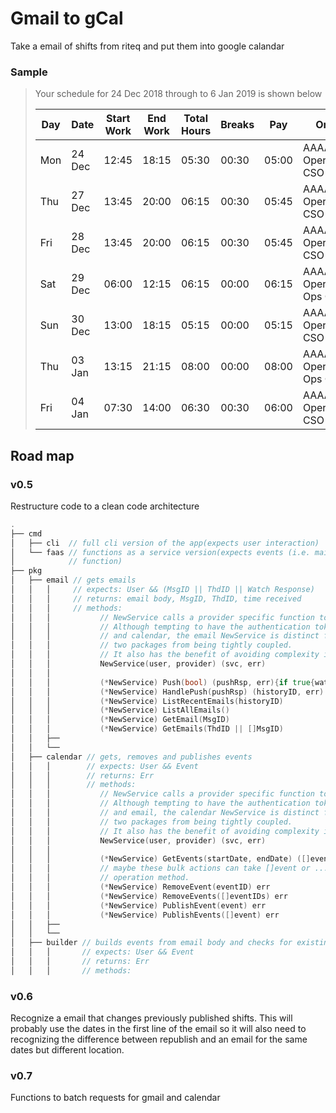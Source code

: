# Gmail to gCal
Take a email of shifts from riteq and put them into google calandar

### Sample
>Your schedule for 24 Dec 2018 through to 6 Jan 2019 is shown below
>
>| Day | Date   | Start Work | End Work | Total Hours | Breaks | Pay   | Org Level                           |
>|-----|--------|------------|----------|-------------|--------|-------|-------------------------------------|
>| Mon | 24 Dec | 12:45      | 18:15    | 05:30       | 00:30  | 05:00 | AAAA\Dry Operations\Snr CSO         |
>| Thu | 27 Dec | 13:45      | 20:00    | 06:15       | 00:30  | 05:45 | AAAA\Dry Operations\Snr CSO         |
>| Fri | 28 Dec | 13:45      | 20:00    | 06:15       | 00:30  | 05:45 | AAAA\Dry Operations\Snr CSO         |
>| Sat | 29 Dec | 06:00      | 12:15    | 06:15       | 00:00  | 06:15 | AAAA\Dry Operations\Dry Ops Officer |
>| Sun | 30 Dec | 13:00      | 18:15    | 05:15       | 00:00  | 05:15 | AAAA\Dry Operations\Snr CSO         |
>| Thu | 03 Jan | 13:15      | 21:15    | 08:00       | 00:00  | 08:00 | AAAA\Dry Operations\Dry Ops Officer |
>| Fri | 04 Jan | 07:30      | 14:00    | 06:30       | 00:30  | 06:00 | AAAA\Dry Operations\Snr CSO         |

## Road map
### v0.5
Restructure code to a clean code architecture
```go
.  
├── cmd
│   ├── cli  // full cli version of the app(expects user interaction)
│   └── faas // functions as a service version(expects events (i.e. mail received, timed event) to trigger
│            // function)
├── pkg  
│   ├── email // gets emails
│   │   │     // expects: User && (MsgID || ThdID || Watch Response)
│   │   │     // returns: email body, MsgID, ThdID, time received
│   │   │     // methods:
│   │   │           // NewService calls a provider specific function to open a new authentication session.
│   │   │           // Although tempting to have the authentication tokens combine permissions for email 
│   │   │           // and calendar, the email NewService is distinct from the calendar one to avoid the 
│   │   │           // two packages from being tightly coupled.
│   │   │           // It also has the benefit of avoiding complexity if the user wants to map between providers.
│   │   │           NewService(user, provider) (svc, err) 
│   │   │
│   │   │           (*NewService) Push(bool) (pushRsp, err){if true{watch} if false{stop}}
│   │   │           (*NewService) HandlePush(pushRsp) (historyID, err)
│   │   │           (*NewService) ListRecentEmails(historyID)
│   │   │           (*NewService) ListAllEmails()
│   │   │           (*NewService) GetEmail(MsgID)
│   │   │           (*NewService) GetEmails(ThdID || []MsgID)
│   │   ├──  
│   │   └──  
│   ├── calendar // gets, removes and publishes events
│   │   │        // expects: User && Event
│   │   │        // returns: Err
│   │   │        // methods:
│   │   │           // NewService calls a provider specific function to open a new authentication session.
│   │   │           // Although tempting to have the authentication tokens combine permissions for calendar 
│   │   │           // and email, the calendar NewService is distinct from the email one to avoid the 
│   │   │           // two packages from being tightly coupled.
│   │   │           // It also has the benefit of avoiding complexity if the user wants to map between providers.
│   │   │           NewService(user, provider) (svc, err) 
│   │   │                
│   │   │           (*NewService) GetEvents(startDate, endDate) ([]event, err)
│   │   │           // maybe these bulk actions can take []event or ...event and if event < 1 call the multiple 
│   │   │           // operation method.
│   │   │           (*NewService) RemoveEvent(eventID) err
│   │   │           (*NewService) RemoveEvents([]eventIDs) err
│   │   │           (*NewService) PublishEvent(event) err
│   │   │           (*NewService) PublishEvents([]event) err
│   │   ├──  
│   │   └──  
│   ├── builder // builds events from email body and checks for existing events
│   │   │       // expects: User && Event
│   │   │       // returns: Err
│   │   │       // methods: 

```
### v0.6
Recognize a email that changes previously published shifts.
This will probably use the dates in the first line of the email so it will also
need to recognizing the difference between republish and an email for the same
dates but different location.
### v0.7
Functions to batch requests for gmail and calendar